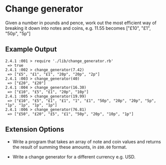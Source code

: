 # Change generator

Given a number in pounds and pence, work out the most efficient way of breaking it down into notes and coins, e.g. 11.55 becomes ["£10", "£1", "50p", "5p"]

## Example Output

```
2.4.1 :001 > require './lib/change_generator.rb'
 => true
2.4.1 :002 > change_generator(7.42)
 => ["£5", "£1", "£1", "20p", "20p", "2p"]
2.4.1 :003 > change_generator(40)
 => ["£20", "£20"]
2.4.1 :004 > change_generator(16.30)
 => ["£10", "£5", "£1", "20p", "10p"]
2.4.1 :005 > change_generator(19.99)
 => ["£10", "£5", "£1", "£1", "1", "£1", "50p", "20p", "20p", "5p", "1p", "1p", "1p", "1p"]
2.4.1 :006 > change_generator(76.81)
 => ["£50", "£20", "£5", "£1", "50p", "20p", "10p", "1p"]
```

## Extension Options

- Write a program that takes an array of note and coin values and returns the result of summing these amounts, in `£00.00` format.

- Write a change generator for a different currency e.g. USD.
